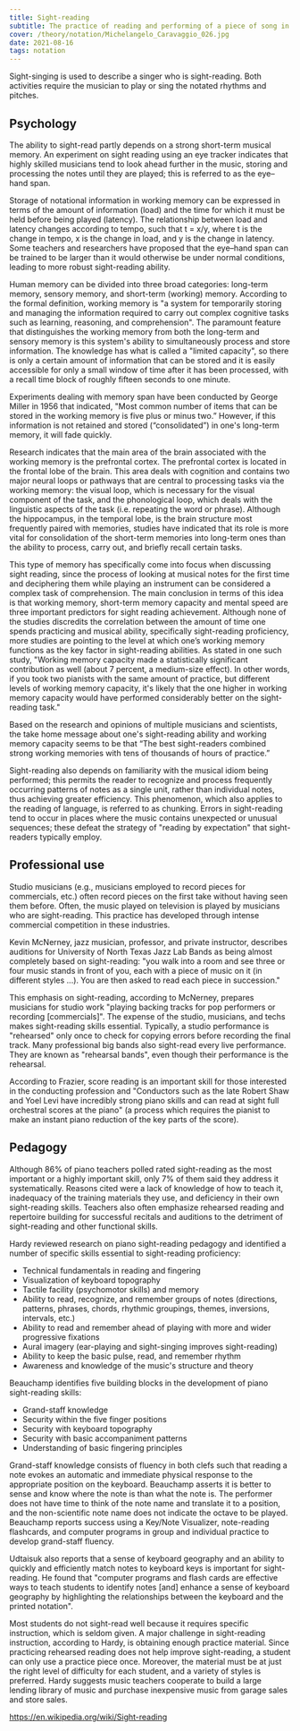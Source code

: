 ```yaml
---
title: Sight-reading
subtitle: The practice of reading and performing of a piece of song in a music notation that the performer has not seen or learned before.
cover: /theory/notation/Michelangelo_Caravaggio_026.jpg
date: 2021-08-16
tags: notation
---
```


Sight-singing is used to describe a singer who is sight-reading. Both activities require the musician to play or sing the notated rhythms and pitches. 

## Psychology

The ability to sight-read partly depends on a strong short-term musical memory. An experiment on sight reading using an eye tracker indicates that highly skilled musicians tend to look ahead further in the music, storing and processing the notes until they are played; this is referred to as the eye–hand span.

Storage of notational information in working memory can be expressed in terms of the amount of information (load) and the time for which it must be held before being played (latency). The relationship between load and latency changes according to tempo, such that t = x/y, where t is the change in tempo, x is the change in load, and y is the change in latency. Some teachers and researchers have proposed that the eye–hand span can be trained to be larger than it would otherwise be under normal conditions, leading to more robust sight-reading ability.

Human memory can be divided into three broad categories: long-term memory, sensory memory, and short-term (working) memory. According to the formal definition, working memory is "a system for temporarily storing and managing the information required to carry out complex cognitive tasks such as learning, reasoning, and comprehension". The paramount feature that distinguishes the working memory from both the long-term and sensory memory is this system's ability to simultaneously process and store information. The knowledge has what is called a "limited capacity", so there is only a certain amount of information that can be stored and it is easily accessible for only a small window of time after it has been processed, with a recall time block of roughly fifteen seconds to one minute.

Experiments dealing with memory span have been conducted by George Miller in 1956 that indicated, "Most common number of items that can be stored in the working memory is five plus or minus two.” However, if this information is not retained and stored (“consolidated”) in one's long-term memory, it will fade quickly.

Research indicates that the main area of the brain associated with the working memory is the prefrontal cortex. The prefrontal cortex is located in the frontal lobe of the brain. This area deals with cognition and contains two major neural loops or pathways that are central to processing tasks via the working memory: the visual loop, which is necessary for the visual component of the task, and the phonological loop, which deals with the linguistic aspects of the task (i.e. repeating the word or phrase). Although the hippocampus, in the temporal lobe, is the brain structure most frequently paired with memories, studies have indicated that its role is more vital for consolidation of the short-term memories into long-term ones than the ability to process, carry out, and briefly recall certain tasks.

This type of memory has specifically come into focus when discussing sight reading, since the process of looking at musical notes for the first time and deciphering them while playing an instrument can be considered a complex task of comprehension. The main conclusion in terms of this idea is that working memory, short-term memory capacity and mental speed are three important predictors for sight reading achievement. Although none of the studies discredits the correlation between the amount of time one spends practicing and musical ability, specifically sight-reading proficiency, more studies are pointing to the level at which one’s working memory functions as the key factor in sight-reading abilities. As stated in one such study, "Working memory capacity made a statistically significant contribution as well (about 7 percent, a medium-size effect). In other words, if you took two pianists with the same amount of practice, but different levels of working memory capacity, it's likely that the one higher in working memory capacity would have performed considerably better on the sight-reading task."

Based on the research and opinions of multiple musicians and scientists, the take home message about one's sight-reading ability and working memory capacity seems to be that “The best sight-readers combined strong working memories with tens of thousands of hours of practice.”

Sight-reading also depends on familiarity with the musical idiom being performed; this permits the reader to recognize and process frequently occurring patterns of notes as a single unit, rather than individual notes, thus achieving greater efficiency. This phenomenon, which also applies to the reading of language, is referred to as chunking. Errors in sight-reading tend to occur in places where the music contains unexpected or unusual sequences; these defeat the strategy of "reading by expectation" that sight-readers typically employ. 

## Professional use

Studio musicians (e.g., musicians employed to record pieces for commercials, etc.) often record pieces on the first take without having seen them before. Often, the music played on television is played by musicians who are sight-reading. This practice has developed through intense commercial competition in these industries.

Kevin McNerney, jazz musician, professor, and private instructor, describes auditions for University of North Texas Jazz Lab Bands as being almost completely based on sight-reading: "you walk into a room and see three or four music stands in front of you, each with a piece of music on it (in different styles ...). You are then asked to read each piece in succession."

This emphasis on sight-reading, according to McNerney, prepares musicians for studio work "playing backing tracks for pop performers or recording [commercials]". The expense of the studio, musicians, and techs makes sight-reading skills essential. Typically, a studio performance is "rehearsed" only once to check for copying errors before recording the final track. Many professional big bands also sight-read every live performance. They are known as "rehearsal bands", even though their performance is the rehearsal.

According to Frazier, score reading is an important skill for those interested in the conducting profession and "Conductors such as the late Robert Shaw and Yoel Levi have incredibly strong piano skills and can read at sight full orchestral scores at the piano" (a process which requires the pianist to make an instant piano reduction of the key parts of the score).

## Pedagogy

Although 86% of piano teachers polled rated sight-reading as the most important or a highly important skill, only 7% of them said they address it systematically. Reasons cited were a lack of knowledge of how to teach it, inadequacy of the training materials they use, and deficiency in their own sight-reading skills. Teachers also often emphasize rehearsed reading and repertoire building for successful recitals and auditions to the detriment of sight-reading and other functional skills.

Hardy reviewed research on piano sight-reading pedagogy and identified a number of specific skills essential to sight-reading proficiency:

- Technical fundamentals in reading and fingering
- Visualization of keyboard topography
- Tactile facility (psychomotor skills) and memory
- Ability to read, recognize, and remember groups of notes (directions, patterns, phrases, chords, rhythmic groupings, themes, inversions, intervals, etc.)
- Ability to read and remember ahead of playing with more and wider progressive fixations
- Aural imagery (ear-playing and sight-singing improves sight-reading)
- Ability to keep the basic pulse, read, and remember rhythm
- Awareness and knowledge of the music's structure and theory

Beauchamp identifies five building blocks in the development of piano sight-reading skills:

- Grand-staff knowledge
- Security within the five finger positions
- Security with keyboard topography
- Security with basic accompaniment patterns
- Understanding of basic fingering principles

Grand-staff knowledge consists of fluency in both clefs such that reading a note evokes an automatic and immediate physical response to the appropriate position on the keyboard. Beauchamp asserts it is better to sense and know where the note is than what the note is. The performer does not have time to think of the note name and translate it to a position, and the non-scientific note name does not indicate the octave to be played. Beauchamp reports success using a Key/Note Visualizer, note-reading flashcards, and computer programs in group and individual practice to develop grand-staff fluency.

Udtaisuk also reports that a sense of keyboard geography and an ability to quickly and efficiently match notes to keyboard keys is important for sight-reading. He found that "computer programs and flash cards are effective ways to teach students to identify notes [and] enhance a sense of keyboard geography by highlighting the relationships between the keyboard and the printed notation".

Most students do not sight-read well because it requires specific instruction, which is seldom given. A major challenge in sight-reading instruction, according to Hardy, is obtaining enough practice material. Since practicing rehearsed reading does not help improve sight-reading, a student can only use a practice piece once. Moreover, the material must be at just the right level of difficulty for each student, and a variety of styles is preferred. Hardy suggests music teachers cooperate to build a large lending library of music and purchase inexpensive music from garage sales and store sales. 

https://en.wikipedia.org/wiki/Sight-reading